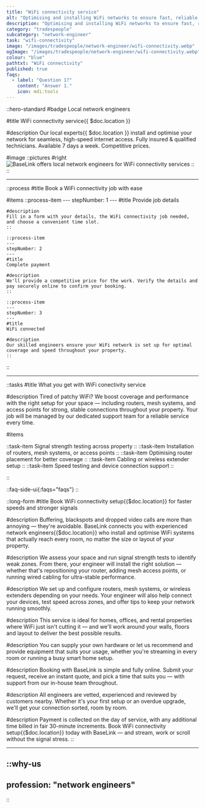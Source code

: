 ```yaml
---
title: "WiFi connectivity service"
alt: "Optimising and installing WiFi networks to ensure fast, reliable internet access"
description: "Optimising and installing WiFi networks to ensure fast, reliable internet access"
category: "tradespeople"
subcategory: "network-engineer"
task: "wifi-connectivity"
image: "/images/tradespeople/network-engineer/wifi-connectivity.webp"
ogImage: "/images/tradespeople/network-engineer/wifi-connectivity.webp"
colour: "blue"
pathtxt: "WiFi connectivity"
published: true
faqs:
  - label: "Question 1?"
    content: "Answer 1."
    icon: mdi:tools
---
```


::hero-standard
#badge
Local network engineers

#title
WiFi connectivity service{{ $doc.location }}

#description
Our local experts{{ $doc.location }} install and optimise your network for seamless, high-speed internet access. Fully insured & qualified technicians. Available 7 days a week. Competitive prices.

#image
    ::pictures
    #right
    ![BaseLink offers local network engineers for WiFi connectivity services](/images/tradespeople/network-engineer/wifi-connectivity.webp)
    ::
::

---

::process
#title
Book a WiFi connectivity job with ease

#items
    ::process-item
    ---
    stepNumber: 1
    ---
    #title
    Provide job details

    #description
    Fill in a form with your details, the WiFi connectivity job needed, and choose a convenient time slot.
    ::
    
    ::process-item
    ---
    stepNumber: 2
    ---
    #title
    Complete payment

    #description
    We'll provide a competitive price for the work. Verify the details and pay securely online to confirm your booking.
    ::

    ::process-item
    ---
    stepNumber: 3
    ---
    #title
    WiFi connected

    #description
    Our skilled engineers ensure your WiFi network is set up for optimal coverage and speed throughout your property.
    ::
::

---

::tasks
#title
What you get with WiFi conectivity service

#description
Tired of patchy WiFi? We boost coverage and performance with the right setup for your space — including routers, mesh systems, and access points for strong, stable connections throughout your property. Your job will be managed by our dedicated support team for a reliable service every time.

#items

  ::task-item
  Signal strength testing across property
  ::
  ::task-item
  Installation of routers, mesh systems, or access points
  ::
  ::task-item
  Optimising router placement for better coverage
  ::
  ::task-item
  Cabling or wireless extender setup
  ::
  ::task-item
  Speed testing and device connection support
  ::

::


::faq-side-ui{:faqs="faqs"}
::


::long-form
#title
Book WiFi connectivity setup{{$doc.location}} for faster speeds and stronger signals

#description
Buffering, blackspots and dropped video calls are more than annoying — they're avoidable. BaseLink connects you with experienced network engineers{{$doc.location}} who install and optimise WiFi systems that actually reach every room, no matter the size or layout of your property.

#description
We assess your space and run signal strength tests to identify weak zones. From there, your engineer will install the right solution — whether that's repositioning your router, adding mesh access points, or running wired cabling for ultra-stable performance.

#description
We set up and configure routers, mesh systems, or wireless extenders depending on your needs. Your engineer will also help connect your devices, test speed across zones, and offer tips to keep your network running smoothly.

#description
This service is ideal for homes, offices, and rental properties where WiFi just isn't cutting it — and we'll work around your walls, floors and layout to deliver the best possible results.

#description
You can supply your own hardware or let us recommend and provide equipment that suits your usage, whether you're streaming in every room or running a busy smart home setup.

#description
Booking with BaseLink is simple and fully online. Submit your request, receive an instant quote, and pick a time that suits you — with support from our in-house team throughout.

#description
All engineers are vetted, experienced and reviewed by customers nearby. Whether it's your first setup or an overdue upgrade, we'll get your connection sorted, room by room.

#description
Payment is collected on the day of service, with any additional time billed in fair 30-minute increments. Book WiFi connectivity setup{{$doc.location}} today with BaseLink — and stream, work or scroll without the signal stress.
::

---

::why-us
---
profession: "network engineers"
---
::
